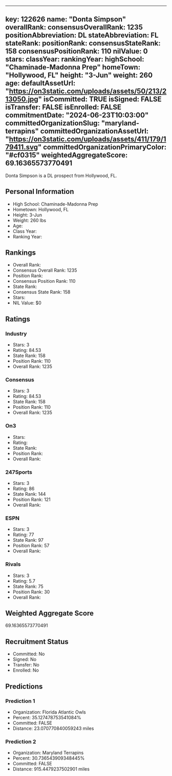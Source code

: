 ---
  key: 122626
  name: "Donta Simpson"
  overallRank: 
  consensusOverallRank: 1235
  positionAbbreviation: DL
  stateAbbreviation: FL
  stateRank: 
  positionRank: 
  consensusStateRank: 158
  consensusPositionRank: 110
  nilValue: 0
  stars: 
  classYear: 
  rankingYear: 
  highSchool: "Chaminade-Madonna Prep"
  homeTown: "Hollywood, FL"
  height: "3-Jun"
  weight: 260
  age: 
  defaultAssetUrl: "https://on3static.com/uploads/assets/50/213/213050.jpg"
  isCommitted: TRUE
  isSigned: FALSE
  isTransfer: FALSE
  isEnrolled: FALSE
  commitmentDate: "2024-06-23T10:03:00"
  committedOrganizationSlug: "maryland-terrapins"
  committedOrganizationAssetUrl: "https://on3static.com/uploads/assets/411/179/179411.svg"
  committedOrganizationPrimaryColor: "#cf0315"
  weightedAggregateScore: 69.16365573770491
  ---
  
  Donta Simpson is a DL prospect from Hollywood, FL.
  
  ## Personal Information
  - High School: Chaminade-Madonna Prep
  - Hometown: Hollywood, FL
  - Height: 3-Jun
  - Weight: 260 lbs
  - Age: 
  - Class Year: 
  - Ranking Year: 
  
  ## Rankings
  - Overall Rank: 
  - Consensus Overall Rank: 1235
  - Position Rank: 
  - Consensus Position Rank: 110
  - State Rank: 
  - Consensus State Rank: 158
  - Stars: 
  - NIL Value: $0
  
  ## Ratings
  
  ### Industry
  - Stars: 3
  - Rating: 84.53
  - State Rank: 158
  - Position Rank: 110
  - Overall Rank: 1235
  
  ### Consensus
  - Stars: 3
  - Rating: 84.53
  - State Rank: 158
  - Position Rank: 110
  - Overall Rank: 1235
  
  ### On3
  - Stars: 
  - Rating: 
  - State Rank: 
  - Position Rank: 
  - Overall Rank: 
  
  ### 247Sports
  - Stars: 3
  - Rating: 86
  - State Rank: 144
  - Position Rank: 121
  - Overall Rank: 
  
  ### ESPN
  - Stars: 3
  - Rating: 77
  - State Rank: 97
  - Position Rank: 57
  - Overall Rank: 
  
  ### Rivals
  - Stars: 3
  - Rating: 5.7
  - State Rank: 75
  - Position Rank: 30
  - Overall Rank: 
  
  ## Weighted Aggregate Score
  69.16365573770491
  
  ## Recruitment Status
  - Committed: No
  - Signed: No
  - Transfer: No
  - Enrolled: No
  
  
  
  ## Predictions
  
  ### Prediction 1
  - Organization: Florida Atlantic Owls
  - Percent: 35.127478753541084%
  - Committed: FALSE
  - Distance: 23.070770840059243 miles
  
  ### Prediction 2
  - Organization: Maryland Terrapins
  - Percent: 30.736543909348445%
  - Committed: FALSE
  - Distance: 915.4479237502901 miles
  